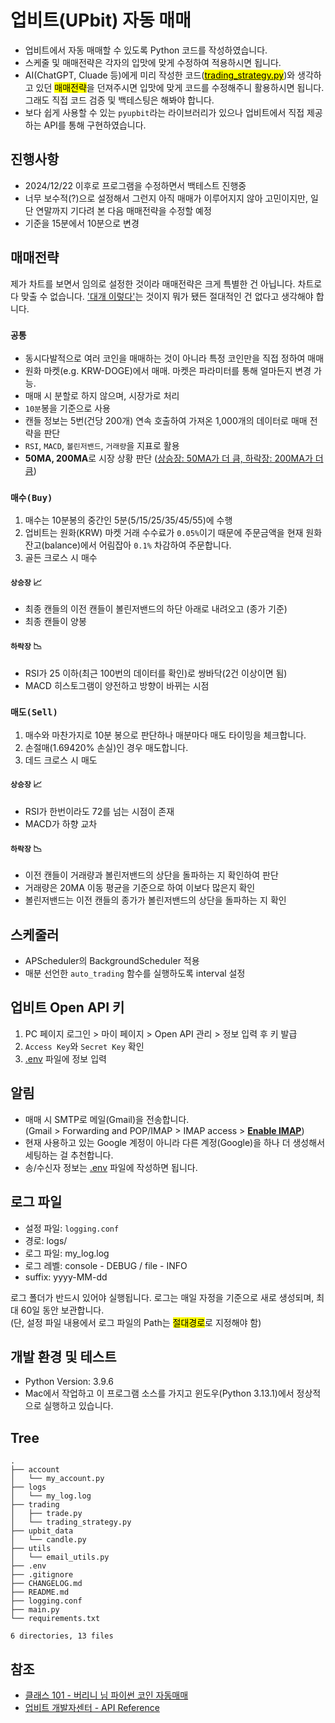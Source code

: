 # 업비트(UPbit) 자동 매매

- 업비트에서 자동 매매할 수 있도록 Python 코드를 작성하였습니다.
- 스케줄 및 매매전략은 각자의 입맛에 맞게 수정하여 적용하시면 됩니다.
- AI(ChatGPT, Cluade 등)에게 미리 작성한 코드([<mark>trading_strategy.py</mark>](/trading/trading_strategy.py))와 생각하고 있던
  <mark>매매전략</mark>을 던져주시면 입맛에 맞게 코드를 수정해주니 활용하시면 됩니다. 그래도 직접 코드 검증 및 백테스팅은 해봐야 합니다.
- 보다 쉽게 사용할 수 있는 `pyupbit`라는 라이브러리가 있으나 업비트에서 직접 제공하는 API를 통해 구현하였습니다.

## 진행사항

- 2024/12/22 이후로 프로그램을 수정하면서 백테스트 진행중
- 너무 보수적(?)으로 설정해서 그런지 아직 매매가 이루어지지 않아 고민이지만, 일단 연말까지 기다려 본 다음 매매전략을 수정할 예정
- 기준을 15분에서 10분으로 변경

## 매매전략

제가 차트를 보면서 임의로 설정한 것이라 매매전략은 크게 특별한 건 아닙니다.
차트로 다 맞출 수 없습니다. <u>'대개 이렇다'</u>는 것이지 뭐가 됐든 절대적인 건 없다고 생각해야 합니다.

### `공통`

- 동시다발적으로 여러 코인을 매매하는 것이 아니라 특정 코인만을 직접 정하여 매매
- 원화 마켓(e.g. KRW-DOGE)에서 매매. 마켓은 파라미터를 통해 얼마든지 변경 가능.
- 매매 시 분할로 하지 않으며, 시장가로 처리
- `10분`봉을 기준으로 사용
- 캔들 정보는 5번(건당 200개) 연속 호출하여 가져온 1,000개의 데이터로 매매 전략을 판단
- `RSI`, `MACD`, `볼린저밴드`, `거래량`을 지표로 활용
- **50MA, 200MA**로 시장 상황 판단 (<u>상승장: 50MA가 더 큼, 하락장: 200MA가 더 큼</u>)

### `매수(Buy)`

1. 매수는 10분봉의 중간인 5분(5/15/25/35/45/55)에 수행
2. 업비트는 원화(KRW) 마켓 거래 수수료가 `0.05%`이기 때문에 주문금액을 현재 원화 잔고(balance)에서 어림잡아 `0.1%` 차감하여 주문합니다.
3. 골든 크로스 시 매수

#### `상승장` 📈

- 최종 캔들의 이전 캔들이 볼린저밴드의 하단 아래로 내려오고 (종가 기준)
- 최종 캔들이 양봉

#### `하락장` 📉

- RSI가 25 이하(최근 100번의 데이터를 확인)로 쌍바닥(2건 이상이면 됨)
- MACD 히스토그램이 양전하고 방향이 바뀌는 시점

### `매도(Sell)`

1. 매수와 마찬가지로 10분 봉으로 판단하나 매분마다 매도 타이밍을 체크합니다.
2. 손절매(1.69420% 손실)인 경우 매도합니다.
3. 데드 크로스 시 매도

#### `상승장` 📈

- RSI가 한번이라도 72를 넘는 시점이 존재
- MACD가 하향 교차

#### `하락장` 📉

- 이전 캔들이 거래량과 볼린저밴드의 상단을 돌파하는 지 확인하여 판단
- 거래량은 20MA 이동 평균을 기준으로 하여 이보다 많은지 확인
- 볼린저밴드는 이전 캔들의 종가가 볼린저밴드의 상단을 돌파하는 지 확인

## 스케줄러

- APScheduler의 BackgroundScheduler 적용
- 매분 선언한 `auto_trading` 함수를 실행하도록 interval 설정

## 업비트 Open API 키

1. PC 페이지 로그인 > 마이 페이지 > Open API 관리 > 정보 입력 후 키 발급
2. `Access Key`와 `Secret Key` 확인
3. [.env](/.env) 파일에 정보 입력

## 알림

- 매매 시 SMTP로 메일(Gmail)을 전송합니다.  
  (Gmail > Forwarding and POP/IMAP > IMAP access > <u>**Enable IMAP**</u>)
- 현재 사용하고 있는 Google 계정이 아니라 다른 계정(Google)을 하나 더 생성해서 세팅하는 걸 추천합니다.
- 송/수신자 정보는 [.env](/.env) 파일에 작성하면 됩니다.

## 로그 파일

- 설정 파일: `logging.conf`
- 경로: logs/
- 로그 파일: my_log.log
- 로그 레벨: console - DEBUG / file - INFO
- suffix: yyyy-MM-dd

로그 폴더가 반드시 있어야 실행됩니다. 로그는 매일 자정을 기준으로 새로 생성되며, 최대 60일 동안 보관합니다.  
(단, 설정 파일 내용에서 로그 파일의 Path는 <mark>절대경로</mark>로 지정해야 함)

## 개발 환경 및 테스트

- Python Version: 3.9.6
- Mac에서 작업하고 이 프로그램 소스를 가지고 윈도우(Python 3.13.1)에서 정상적으로 실행하고 있습니다.

## Tree

```shell
.
├── account
│   └── my_account.py
├── logs
│   └── my_log.log
├── trading
│   ├── trade.py
│   └── trading_strategy.py
├── upbit_data
│   └── candle.py
├── utils
│   └── email_utils.py
├── .env
├── .gitignore
├── CHANGELOG.md
├── README.md
├── logging.conf
├── main.py
└── requirements.txt

6 directories, 13 files
```

## 참조

- [클래스 101 - 버리니 님 파이썬 코인 자동매매](https://class101.page.link/aB74)
- [업비트 개발자센터 - API Reference](https://docs.upbit.com/reference/)

